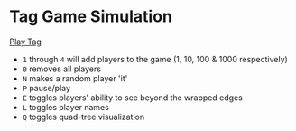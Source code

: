 # Tag Game Simulation

[Play Tag](https://kurtisgrant.github.io/tag-simulation/)

- `1` through `4` will add players to the game (1, 10, 100 & 1000 respectively)<br>
- `0` removes all players<br>
- `N` makes a random player 'it'<br>
- `P` pause/play<br>
- `E` toggles players' ability to see beyond the wrapped edges<br>
- `L` toggles player names<br>
- `Q` toggles quad-tree visualization<br>